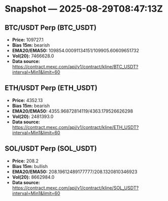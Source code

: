 # Snapshot — 2025-08-29T08:47:13Z

## BTC/USDT Perp (BTC_USDT)
- **Price:** 109727.1
- **Bias 15m:** bearish
- **EMA20/EMA50:** 109854.00091134151/109905.60609651732
- **Vol(20):** 7466628.0
- **Data source:** https://contract.mexc.com/api/v1/contract/kline/BTC_USDT?interval=Min1&limit=60

## ETH/USDT Perp (ETH_USDT)
- **Price:** 4352.13
- **Bias 15m:** bearish
- **EMA20/EMA50:** 4355.96872814119/4363.179526626298
- **Vol(20):** 2481393.0
- **Data source:** https://contract.mexc.com/api/v1/contract/kline/ETH_USDT?interval=Min1&limit=60

## SOL/USDT Perp (SOL_USDT)
- **Price:** 208.2
- **Bias 15m:** bullish
- **EMA20/EMA50:** 208.19612489177777/208.1320810346923
- **Vol(20):** 8662984.0
- **Data source:** https://contract.mexc.com/api/v1/contract/kline/SOL_USDT?interval=Min1&limit=60
